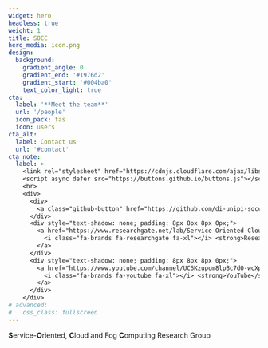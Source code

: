 ```yaml
---
widget: hero
headless: true
weight: 1
title: SOCC
hero_media: icon.png
design:
  background:
    gradient_angle: 0
    gradient_end: '#1976d2'
    gradient_start: '#004ba0'
    text_color_light: true
cta:
  label: '**Meet the team**'
  url: '/people'
  icon_pack: fas
  icon: users
cta_alt:
  label: Contact us
  url: '#contact'
cta_note:
  label: >-
    <link rel="stylesheet" href="https://cdnjs.cloudflare.com/ajax/libs/font-awesome/4.7.0/css/font-awesome.min.css">
    <script async defer src="https://buttons.github.io/buttons.js"></script>
    <br>
    <div>
      <div>
        <a class="github-button" href="https://github.com/di-unipi-socc" data-size="large" data-show-count="true" aria-label="Follow @di-unipi-socc on GitHub">Follow @di-unipi-socc</a>
      </div>
      <div style="text-shadow: none; padding: 8px 8px 8px 0px;">
        <a href="https://www.researchgate.net/lab/Service-Oriented-Cloud-and-Fog-Computing-Research-Group-SOCC-Antonio-Brogi" target="_blank" class="btn btn-light btn-md">
          <i class="fa-brands fa-researchgate fa-xl"></i> <strong>Research Gate</strong>
        </a>
      </div>
      <div style="text-shadow: none; padding: 8px 8px 8px 0px;">
        <a href="https://www.youtube.com/channel/UC6Kzupom8lpBc7dO-wcXp_g" target="_blank" class="btn btn-light btn-md">
          <i class="fa-brands fa-youtube fa-xl"></i> <strong>YouTube</strong>
        </a>
      </div>
    </div>
# advanced:
#   css_class: fullscreen
---
```


**S**ervice-**O**riented, **C**loud and Fog **C**omputing Research Group

<!-- <div style="text-shadow: none; padding: 8px 8px 8px 0px;">
        <a href="https://github.com/di-unipi-socc" target="_blank" class="btn btn-light btn-md">
          <i class="fa-brands fa-github fa-xl"></i> <strong> @di-unipi-SOCC</strong>
        </a>
  -->
<br>
